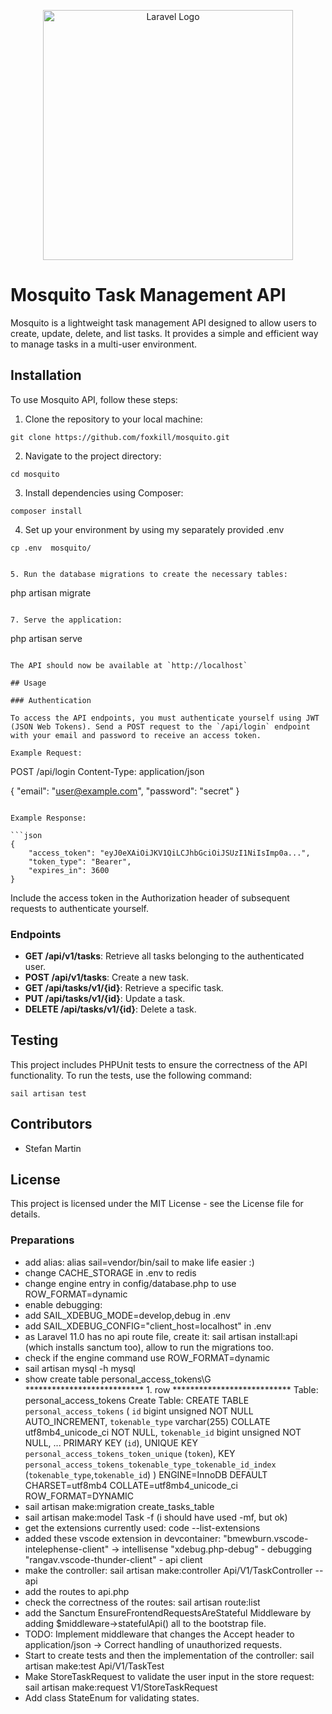 <p align="center"><a href="https://laravel.com" target="_blank"><img src="https://raw.githubusercontent.com/laravel/art/master/logo-lockup/5%20SVG/2%20CMYK/1%20Full%20Color/laravel-logolockup-cmyk-red.svg" width="400" alt="Laravel Logo"></a></p>


# Mosquito Task Management API

Mosquito is a lightweight task management API designed to allow users to create, update, delete, and list tasks. It provides a simple and efficient way to manage tasks in a multi-user environment.

## Installation

To use Mosquito API, follow these steps:

1. Clone the repository to your local machine:

```
git clone https://github.com/foxkill/mosquito.git
```

2. Navigate to the project directory:

```
cd mosquito
```

3. Install dependencies using Composer:

```
composer install
```

4. Set up your environment by using my separately provided .env

```
cp .env  mosquito/
```

```

5. Run the database migrations to create the necessary tables:

```
php artisan migrate
```

7. Serve the application:

```
php artisan serve
```

The API should now be available at `http://localhost`

## Usage

### Authentication

To access the API endpoints, you must authenticate yourself using JWT (JSON Web Tokens). Send a POST request to the `/api/login` endpoint with your email and password to receive an access token.

Example Request:

```
POST /api/login
Content-Type: application/json

{
    "email": "user@example.com",
    "password": "secret"
}
```

Example Response:

```json
{
    "access_token": "eyJ0eXAiOiJKV1QiLCJhbGciOiJSUzI1NiIsImp0a...",
    "token_type": "Bearer",
    "expires_in": 3600
}
```

Include the access token in the Authorization header of subsequent requests to authenticate yourself.

### Endpoints

- **GET /api/v1/tasks**: Retrieve all tasks belonging to the authenticated user.
- **POST /api/v1/tasks**: Create a new task.
- **GET /api/tasks/v1/{id}**: Retrieve a specific task.
- **PUT /api/tasks/v1/{id}**: Update a task.
- **DELETE /api/tasks/v1/{id}**: Delete a task.

## Testing

This project includes PHPUnit tests to ensure the correctness of the API functionality. To run the tests, use the following command:

```
sail artisan test
```

## Contributors

- Stefan Martin

## License

This project is licensed under the MIT License - see the License file for details.

### Preparations
- add alias: alias sail=vendor/bin/sail to make life easier :)
- change CACHE_STORAGE in .env to redis
- change engine entry in config/database.php to use ROW_FORMAT=dynamic
- enable debugging:
- add SAIL_XDEBUG_MODE=develop,debug in .env
- add SAIL_XDEBUG_CONFIG="client_host=localhost" in .env
- as Laravel 11.0 has no api route file, create it: sail artisan install:api (which installs sanctum too),
  allow to run the migrations too.
- check if the engine command use ROW_FORMAT=dynamic
- sail artisan mysql -h mysql
- show create table personal_access_tokens\G
*************************** 1. row ***************************
       Table: personal_access_tokens
Create Table: CREATE TABLE `personal_access_tokens` (
  `id` bigint unsigned NOT NULL AUTO_INCREMENT,
  `tokenable_type` varchar(255) COLLATE utf8mb4_unicode_ci NOT NULL,
  `tokenable_id` bigint unsigned NOT NULL,
  ...
  PRIMARY KEY (`id`),
  UNIQUE KEY `personal_access_tokens_token_unique` (`token`),
  KEY `personal_access_tokens_tokenable_type_tokenable_id_index` (`tokenable_type`,`tokenable_id`)
) ENGINE=InnoDB DEFAULT CHARSET=utf8mb4 COLLATE=utf8mb4_unicode_ci ROW_FORMAT=DYNAMIC
- sail artisan make:migration create_tasks_table
- sail artisan make:model Task -f (i should have used -mf, but ok)
- get the extensions currently used: code --list-extensions
- added these vscode extension in devcontainer: 
  "bmewburn.vscode-intelephense-client" -> intellisense
  "xdebug.php-debug" - debugging
  "rangav.vscode-thunder-client" - api client
- make the controller: sail artisan make:controller Api/V1/TaskController --api
- add the routes to api.php
- check the correctness of the routes: sail artisan route:list
- add the Sanctum EnsureFrontendRequestsAreStateful Middleware by adding $middleware->statefulApi() all to the bootstrap file.
- TODO: Implement middleware that changes the Accept header to application/json -> Correct handling of unauthorized requests.
- Start to create tests and then the implementation of the controller:  sail artisan make:test Api/V1/TaskTest
- Make StoreTaskRequest to validate the user input in the store request: sail artisan make:request V1/StoreTaskRequest
- Add class StateEnum for validating states.








